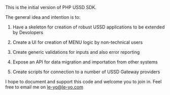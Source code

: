 This is the initial version of PHP USSD SDK. 

The general idea and intention is to:

1. Have a skeleton for creation of robust USSD applications to be extended by Devolopers

2. Create a UI for creation of MENU logic by non-technical users

3. Create generic validations for inputs and also error reporting

4. Expose an API for data migration and importation from other systems

5. Create scripts for connection to a number of USSD Gateway providers


I hope to document and support this code and welcome you to join in. Feel free to email me on le-yo@le-yo.com 




